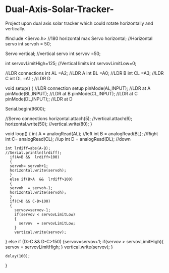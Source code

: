 # Dual-Axis-Solar-Tracker-
Project upon dual axis solar tracker which could rotate horizontally and vertically.


  #include  <Servo.h>
//180 horizontal max
Servo horizontal;  //Horizontal servo
int servoh = 50;

Servo vertical;   //vertical servo
int servov =50;

int servovLimitHigh=125;   //Vertical limits
int servovLimitLow=0;

//LDR connections
int AL =A2;       //LDR A
int BL =A0;     //LDR B
int CL =A3;     //LDR C
int DL =A1  ;    //LDR D

void setup() {
  //LDR connection setup
  pinMode(AL,INPUT);       //LDR at A
  pinMode(BL,INPUT);   //LDR at B
  pinMode(CL,INPUT);   //LDR at C
  pinMode(DL,INPUT);;    //LDR at D
  
  Serial.begin(9600);
  
  //Servo connections
  horizontal.attach(5);
  //vertical.attach(6);
  horizontal.write(50);
  //vertical.write(80);
}

void loop() {
  int A =  analogRead(AL); //left
  int B = analogRead(BL); //Right
  int C=  analogRead(CL); //up
  int D =  analogRead(DL); //down

    
    
    int lrdiff=abs(A-B);
    //Serial.println(lrdiff);
      if(A>B &&  lrdiff>100) 
      {
      servoh= servoh+1;
      horizontal.write(servoh);
      } 
      else if(B>A  &&  lrdiff>100)
      {
      servoh  = servoh-1;
      horizontal.write(servoh);
      }  
      if(C>D && C-D>100)
      {
        servov=servov-1;
        if(servov < servovLimitLow)
        {
          servov  = servovLimitLow;
        }
        vertical.write(servov);
  } else if (D>C  && D-C>150)
  {servov=servov+1;
        if(servov > servovLimitHigh){
          servov  = servovLimitHigh;
        }
        vertical.write(servov);
      }
    
    
    delay(100);

  
}


